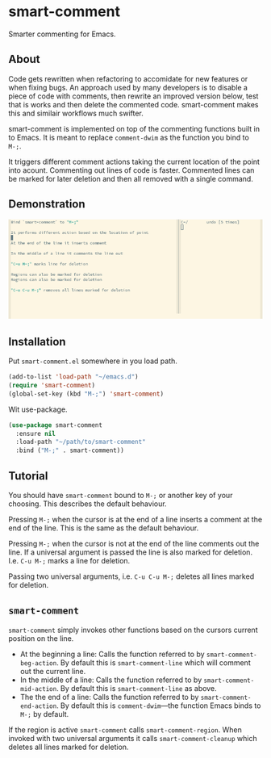 # smart-comment

Smarter commenting for Emacs.

## About

Code gets rewritten when refactoring to accomidate for new features or
when fixing bugs. An approach used by many developers is to disable a
piece of code with comments, then rewrite an improved version below,
test that is works and then delete the commented code. smart-comment
makes this and similair workflows much swifter.

smart-comment is implemented on top of the commenting functions built
in to Emacs. It is meant to replace `comment-dwim` as the function you
bind to `M-;`.

It triggers different comment actions taking the current location of
the point into acount. Commenting out lines of code is faster.
Commented lines can be marked for later deletion and then all removed
with a single command.

## Demonstration

![Recording of smart-comment](/demo.gif?raw=true)

## Installation

Put `smart-comment.el` somewhere in you load path.

```lisp
(add-to-list 'load-path "~/emacs.d")
(require 'smart-comment)
(global-set-key (kbd "M-;") 'smart-comment)
```

Wit use-package.

```lisp
(use-package smart-comment
  :ensure nil
  :load-path "~/path/to/smart-comment"
  :bind ("M-;" . smart-comment))
```

## Tutorial

You should have `smart-comment` bound to `M-;` or another key of your
choosing. This describes the default behaviour.

Pressing `M-;` when the cursor is at the end of a line inserts a
comment at the end of the line. This is the same as the default
behaviour.

Pressing `M-;` when the cursor is not at the end of the line comments
out the line. If a universal argument is passed the line is also
marked for deletion. I.e. `C-u M-;` marks a line for deletion.

Passing two universal arguments, i.e. `C-u C-u M-;` deletes all lines
marked for deletion.

## `smart-comment`

`smart-comment` simply invokes other functions based on the cursors
current position on the line.

* At the beginning a line: Calls the function referred to by
  `smart-comment-beg-action`. By default this is `smart-comment-line`
  which will comment out the current line.
* In the middle of a line: Calls the function referred to by
  `smart-comment-mid-action`. By default this is `smart-comment-line`
  as above.
* The the end of a line: Calls the function referred to by
  `smart-comment-end-action`. By default this is `comment-dwim`—the
  function Emacs binds to `M-;` by default.
  
If the region is active `smart-comment` calls `smart-comment-region`.
When invoked with two universal arguments it calls
`smart-comment-cleanup` which deletes all lines marked for deletion.
